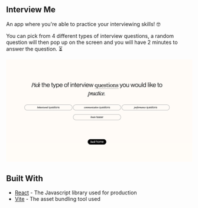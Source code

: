 ## Interview Me

An app where you're able to practice your interviewing skills! 🤓

You can pick from 4 different types of interview questions, a random question will then pop up on the screen and you will have 2 minutes to answer the question. ⏳


![Screenshot](https://github.com/zahwah-codes/interview-me/blob/da8e493112c69e703999d104b587fc2be201ff8c/interviewme-screenshot.png)


## Built With

* [React](https://reactjs.org/) - The Javascript library used for production
* [Vite](https://vitejs.dev/) - The asset bundling tool used



